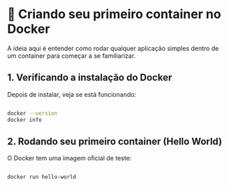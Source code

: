 # 🎯 Criando seu primeiro container no Docker

A ideia aqui é entender como rodar qualquer aplicação simples dentro de um container para começar a se familiarizar.

## 1. Verificando a instalação do Docker

Depois de instalar, veja se está funcionando:

```bash

docker --version
docker info

```

## 2. Rodando seu primeiro container (Hello World)

O Docker tem uma imagem oficial de teste:

```bash

docker run hello-world

```
